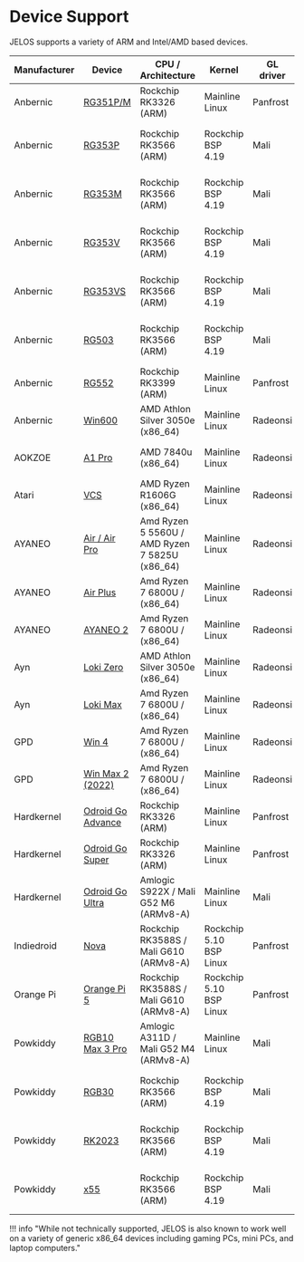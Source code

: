 # Device Support

JELOS supports a variety of ARM and Intel/AMD based devices.

| Manufacturer | Device | CPU / Architecture | Kernel | GL driver | Interface |
| -- | -- | -- | -- | -- | -- |
| Anbernic | [RG351P/M](anbernic/rg351pm.md) | Rockchip RK3326 (ARM) | Mainline Linux | Panfrost | Weston + Emulation Station |
| Anbernic | [RG353P](anbernic/rg353pmvvs.md) | Rockchip RK3566 (ARM) | Rockchip BSP 4.19 | Mali | KMS/DRM + Emulation Station |
| Anbernic | [RG353M](anbernic/rg353pmvvs.md) | Rockchip RK3566 (ARM) | Rockchip BSP 4.19 | Mali | KMS/DRM + Emulation Station |
| Anbernic | [RG353V](anbernic/rg353pmvvs.md) | Rockchip RK3566 (ARM) | Rockchip BSP 4.19 | Mali | KMS/DRM + Emulation Station |
| Anbernic | [RG353VS](anbernic/rg353pmvvs.md) | Rockchip RK3566 (ARM) | Rockchip BSP 4.19 | Mali | KMS/DRM + Emulation Station |
| Anbernic | [RG503](anbernic/rg503.md) | Rockchip RK3566 (ARM) | Rockchip BSP 4.19 | Mali | KMS/DRM + Emulation Station |
| Anbernic | [RG552](anbernic/rg552.md) | Rockchip RK3399 (ARM) | Mainline Linux | Panfrost | Weston + Emulation Station |
| Anbernic | [Win600](anbernic/win600.md) | AMD Athlon Silver 3050e (x86_64) | Mainline Linux | Radeonsi | Weston + Emulation Station | 
| AOKZOE | [A1 Pro](aokzoe/a1-pro.md) | AMD 7840u (x86_64) | Mainline Linux | Radeonsi | Weston + Emulation Station |
| Atari | [VCS](atari/vcs.md) | AMD Ryzen R1606G (x86_64) | Mainline Linux | Radeonsi | Weston + Emulation Station |
| AYANEO | [Air / Air Pro](ayaneo/air.md) | Amd Ryzen 5 5560U / AMD Ryzen 7 5825U (x86_64) | Mainline Linux | Radeonsi | Weston + Emulation Station |
| AYANEO | [Air Plus](ayaneo/air-plus.md) | Amd Ryzen 7 6800U / (x86_64) | Mainline Linux | Radeonsi | Weston + Emulation Station |
| AYANEO | [AYANEO 2](ayaneo/ayaneo-2.md) | Amd Ryzen 7 6800U / (x86_64) | Mainline Linux | Radeonsi | Weston + Emulation Station |
| Ayn | [Loki Zero](ayn/loki-zero.md) | AMD Athlon Silver 3050e (x86_64) | Mainline Linux | Radeonsi | Weston + Emulation Station |
| Ayn | [Loki Max](ayn/loki-max.md) | Amd Ryzen 7 6800U / (x86_64) | Mainline Linux | Radeonsi | Weston + Emulation Station |
| GPD | [Win 4](gpd/win4.md) | Amd Ryzen 7 6800U / (x86_64) | Mainline Linux | Radeonsi | Weston + Emulation Station |
| GPD | [Win Max 2 (2022)](gpd/win-max-2.md) | Amd Ryzen 7 6800U / (x86_64) | Mainline Linux| Radeonsi | Weston + Emulation Station |
| Hardkernel | [Odroid Go Advance](hardkernel/odroid-go-advance.md) | Rockchip RK3326 (ARM) | Mainline Linux | Panfrost | Weston + Emulation Station |
| Hardkernel | [Odroid Go Super](hardkernel/odroid-go-super.md) | Rockchip RK3326 (ARM) | Mainline Linux | Panfrost | Weston + Emulation Station |
| Hardkernel | [Odroid Go Ultra](hardkernel/odroid-go-ultra.md) | Amlogic S922X / Mali G52 M6 (ARMv8-A) | Mainline Linux | Mali | Weston + Emulation Station |
| Indiedroid | [Nova](indiedroid/nova.md) | Rockchip RK3588S / Mali G610 (ARMv8-A) | Rockchip 5.10 BSP Linux | Panfrost | Weston + Emulation Station |
| Orange Pi | [Orange Pi 5](orange-pi/orange-pi-5.md) | Rockchip RK3588S / Mali G610 (ARMv8-A) | Rockchip 5.10 BSP Linux | Panfrost | Weston + Emulation Station |
| Powkiddy | [RGB10 Max 3 Pro](powkiddy/rgb10-max-3-pro.md) | Amlogic A311D / Mali G52 M4 (ARMv8-A) | Mainline Linux | Mali | Weston + Emulation Station |
| Powkiddy | [RGB30](powkiddy/rgb30.md) | Rockchip RK3566 (ARM) | Rockchip BSP 4.19 | Mali | KMS/DRM + Emulation Station |
| Powkiddy | [RK2023](powkiddy/rk2023.md) | Rockchip RK3566 (ARM) | Rockchip BSP 4.19 | Mali | KMS/DRM + Emulation Station |
| Powkiddy | [x55](powkiddy/x55.md) | Rockchip RK3566 (ARM) | Rockchip BSP 4.19 | Mali | KMS/DRM + Emulation Station |

!!! info "While not technically supported, JELOS is also known to work well on a variety of generic x86_64 devices including gaming PCs, mini PCs, and laptop computers."